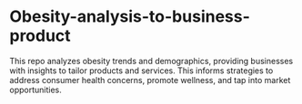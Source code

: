 # Obesity-analysis-to-business-product
This repo  analyzes obesity trends and demographics, providing businesses with insights to tailor products and services. This informs strategies to address consumer health concerns, promote wellness, and tap into market opportunities.
